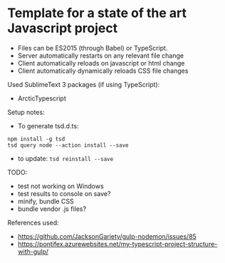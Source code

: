 Template for a state of the art Javascript project
==================================================

* Files can be ES2015 (through Babel) or TypeScript.
* Server automatically restarts on any relevant file change
* Client automatically reloads on javascript or html change
* Client automatically dynamically reloads CSS file changes

Used SublimeText 3 packages (if using TypeScript):
* ArcticTypescript

Setup notes:
* To generate tsd.d.ts:
```
npm install -g tsd
tsd query node --action install --save
```
* to update: `tsd reinstall --save`

TODO:
* test not working on Windows
* test results to console on save?
* minify, bundle CSS
* bundle vendor .js files?

References used:
* https://github.com/JacksonGariety/gulp-nodemon/issues/85
* https://pontifex.azurewebsites.net/my-typescript-project-structure-with-gulp/